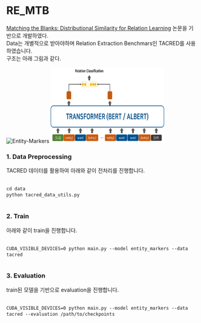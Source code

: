 # RE_MTB
[Matching the Blanks: Distributional Similarity for Relation Learning](https://www.aclweb.org/anthology/P19-1279/, "mtblink") 논문을 기반으로 개발하였다.   
Data는 개별적으로 받아야하며 Relation Extraction Benchmars인 TACRED를 사용하였습니다.  
구조는 아래 그림과 같다.   

![Entity-Markers](github.com/Heogle/RE_MTB/blob/main/entity-markers_eng.png)
<img src="http://github.com/Heogle/RE_MTB/blob/main/entity-markers_eng.png" width="300" height="200">



### 1. Data Preprocessing
TACRED 데이터를 활용하여 아래와 같이 전처리를 진행합니다.

<pre>
<code>
cd data
python tacred_data_utils.py
</code>
</pre>

### 2. Train
아래와 같이 train을 진행합니다.
<pre>
<code>
CUDA_VISIBLE_DEVICES=0 python main.py --model entity_markers --data tacred
</code>
</pre>

### 3. Evaluation
train된 모델을 기반으로 evaluation을 진행합니다.
<pre>
<code>
CUDA_VISIBLE_DEVICES=0 python main.py --model entity_markers --data tacred --evaluation /path/to/checkpoints
</code>
</pre>

